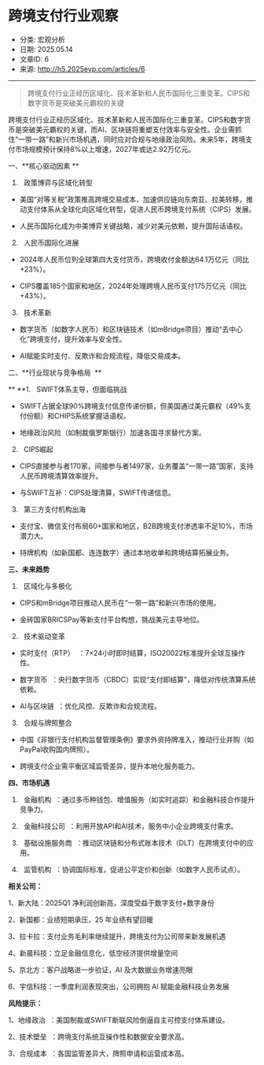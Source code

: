 # 跨境支付行业观察

- 分类: 宏观分析
- 日期: 2025.05.14
- 文章ID: 6
- 来源: http://h5.2025eyp.com/articles/6

---

> 跨境支付行业正经历区域化、技术革新和人民币国际化三重变革。CIPS和数字货币是突破美元霸权的关键

跨境支付行业正经历区域化、技术革新和人民币国际化三重变革。CIPS和数字货币是突破美元霸权的关键，而AI、区块链将重塑支付效率与安全性。企业需抓住“一带一路”和新兴市场机遇，同时应对合规与地缘政治风险。未来5年，跨境支付市场规模预计保持8%以上增速，2027年或达2.92万亿元。

一、**核心驱动因素 **

1.   政策博弈与区域化转型

- 美国“对等关税”政策推高跨境交易成本，加速供应链向东南亚、拉美转移，推动支付体系从全球化向区域化转型，促进人民币跨境支付系统（CIPS）发展。

- 人民币国际化成为中美博弈关键战略，减少对美元依赖，提升国际话语权。

2.   人民币国际化进展

- 2024年人民币位列全球第四大支付货币，跨境收付金额达64.1万亿元（同比+23%）。

- CIPS覆盖185个国家和地区，2024年处理跨境人民币支付175万亿元（同比+43%）。

3.   技术革新

- 数字货币（如数字人民币）和区块链技术（如mBridge项目）推动“去中心化”跨境支付，提升效率与安全性。

- AI赋能实时支付、反欺诈和合规流程，降低交易成本。

二、**行业现状与竞争格局  **

** **1.   SWIFT体系主导，但面临挑战

- SWIFT占据全球90%跨境支付信息传递份额，但美国通过美元霸权（49%支付份额）和CHIPS系统掌握话语权。

- 地缘政治风险（如制裁俄罗斯银行）加速各国寻求替代方案。

2.   CIPS崛起

- CIPS直接参与者170家，间接参与者1497家，业务覆盖“一带一路”国家，支持人民币跨境清算效率提升。

- 与SWIFT互补：CIPS处理清算，SWIFT传递信息。

3.   第三方支付机构出海

- 支付宝、微信支付布局60+国家和地区，B2B跨境支付渗透率不足10%，市场潜力大。

- 持牌机构（如新国都、连连数字）通过本地收单和跨境结算拓展业务。

**三、未来趋势**

1.   区域化与多极化

- CIPS和mBridge项目推动人民币在“一带一路”和新兴市场的使用。

- 金砖国家BRICSPay等新支付平台构想，挑战美元主导地位。

2.   技术驱动变革

- 实时支付（RTP）  ：7×24小时即时结算，ISO20022标准提升全球互操作性。

- 数字货币  ：央行数字货币（CBDC）实现“支付即结算”，降低对传统清算系统依赖。

- AI与区块链  ：优化风控、反欺诈和合规流程。

3.   合规与牌照整合

- 中国《非银行支付机构监督管理条例》要求外资持牌准入，推动行业并购（如PayPal收购国内牌照）。

- 跨境支付企业需平衡区域监管差异，提升本地化服务能力。

**四、市场机遇**

1.   金融机构  ：通过多币种钱包、增值服务（如实时追踪）和金融科技合作提升竞争力。

2.   金融科技公司  ：利用开放API和AI技术，服务中小企业跨境支付需求。

3.   基础设施服务商  ：推动区块链和分布式账本技术（DLT）在跨境支付中的应用。

4.   监管机构  ：协调国际标准，促进公平定价和创新（如数字人民币试点）。

**相关公司：**

1、新大陆：2025Q1 净利润创新高，深度受益于数字支付+数字身份

2、新国都：业绩短期承压，25 年业绩有望回暖

3、拉卡拉：支付业务毛利率继续提升，跨境支付为公司带来新发展机遇

4、新晨科技：立足金融信息化，低空经济提供增量空间

5、京北方：客户战略进一步验证，AI 及大数据业务增速亮眼

6、宇信科技：一季度利润表现突出，公司拥抱 AI 赋能金融科技业务发展

**风险提示：**

1、地缘政治  ：美国制裁或SWIFT断联风险倒逼自主可控支付体系建设。

2、技术壁垒  ：跨境支付系统互操作性和数据安全要求高。

3、合规成本  ：各国监管差异大，牌照申请和运营成本高。
